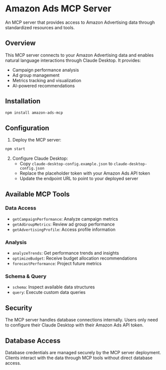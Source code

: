 # Amazon Ads MCP Server

An MCP server that provides access to Amazon Advertising data through standardized resources and tools.

## Overview

This MCP server connects to your Amazon Advertising data and enables natural language interactions through Claude Desktop. It provides:

- Campaign performance analysis
- Ad group management
- Metrics tracking and visualization
- AI-powered recommendations

## Installation

```bash
npm install amazon-ads-mcp
```

## Configuration

1. Deploy the MCP server:
```bash
npm start
```

2. Configure Claude Desktop:
   - Copy `claude-desktop-config.example.json` to `claude-desktop-config.json`
   - Replace the placeholder token with your Amazon Ads API token
   - Update the endpoint URL to point to your deployed server

## Available MCP Tools

### Data Access
- `getCampaignPerformance`: Analyze campaign metrics
- `getAdGroupMetrics`: Review ad group performance
- `getAdvertisingProfile`: Access profile information

### Analysis
- `analyzeTrends`: Get performance trends and insights
- `optimizeBudget`: Receive budget allocation recommendations
- `forecastPerformance`: Project future metrics

### Schema & Query
- `schema`: Inspect available data structures
- `query`: Execute custom data queries

## Security

The MCP server handles database connections internally. Users only need to configure their Claude Desktop with their Amazon Ads API token.

## Database Access

Database credentials are managed securely by the MCP server deployment. Clients interact with the data through MCP tools without direct database access.